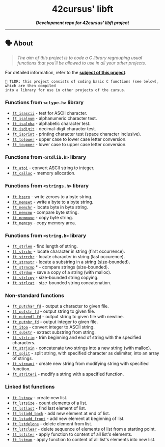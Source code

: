 <h1 align="center">
	42cursus' libft
</h1>

<p align="center">
	<b><i>Development repo for 42cursus' libft project</i></b><br>
</p>

---

## 🗣️ About

> _The aim of this project is to code a C library regrouping usual functions that you'll be allowed to use in all your other projects._

For detailed information, refer to the [**subject of this project**](https://github.com/mouadd55/Libft/blob/b554710c0bcd9a1e5dcb54906260f12987f79cbd/Libft.pdf).

	🚀 TLDR: this project consists of coding basic C functions (see below), which are then compiled
	into a library for use in other projects of the cursus.

### Functions from `<ctype.h>` library

* [`ft_isascii`](ft_isascii.c)			- test for ASCII character.
* [`ft_isalnum`](ft_isalnum.c)			- alphanumeric character test.
* [`ft_isalpha`](ft_isalpha.c)			- alphabetic character test.
* [`ft_isdigit`](ft_isdigit.c)			- decimal-digit character test.
* [`ft_isprint`](ft_isprint.c)			- printing character test (space character inclusive).
* [`ft_tolower`](ft_tolower.c)			- upper case to lower case letter conversion.
* [`ft_toupper`](ft_toupper.c)			- lower case to upper case letter conversion.

### Functions from `<stdlib.h>` library

* [`ft_atoi`](ft_atoi.c)		- convert ASCII string to integer.
* [`ft_calloc`](ft_calloc.c)	- memory allocation.

### Functions from `<strings.h>` library

* [`ft_bzero`](ft_bzero.c)		- write zeroes to a byte string.
* [`ft_memset`](ft_memset.c)		- write a byte to a byte string.
* [`ft_memchr`](ft_memchr.c)		- locate byte in byte string.
* [`ft_memcmp`](ft_memcmp.c)		- compare byte string.
* [`ft_memmove`](ft_memmove.c)	- copy byte string.
* [`ft_memcpy`](ft_memcpy.c)		- copy memory area.

### Functions from `<string.h>` library

* [`ft_strlen`](ft_strlen.c)				- find length of string.
* [`ft_strchr`](ft_strchr.c)				- locate character in string (first occurrence).
* [`ft_strrchr`](ft_strrchr.c)			- locate character in string (last occurence).
* [`ft_strnstr`](ft_strnstr.c)			- locate a substring in a string (size-bounded).
* [`ft_strncmp`](ft_strncmp.c) *			- compare strings (size-bounded).
* [`ft_strdup`](ft_strdup.c)				- save a copy of a string (with malloc).
* [`ft_strlcpy`](ft_strlcpy.c)			- size-bounded string copying.
* [`ft_strlcat`](ft_strlcat.c)			- size-bounded string concatenation.

### Non-standard functions

* [`ft_putchar_fd`](ft_putchar_fd.c)		- output a character to given file.
* [`ft_putstr_fd`](ft_putstr_fd.c)		- output string to given file.
* [`ft_putendl_fd`](ft_putendl_fd.c)		- output string to given file with newline.
* [`ft_putnbr_fd`](ft_putnbr_fd.c)		- output integer to given file.
* [`ft_itoa`](ft_itoa.c)					- convert integer to ASCII string.
* [`ft_substr`](ft_substr.c)				- extract substring from string.
* [`ft_strtrim`](ft_strtrim.c)			- trim beginning and end of string with the specified characters.
* [`ft_strjoin`](ft_strjoin.c)			- concatenate two strings into a new string (with malloc).
* [`ft_split`](ft_split.c)				- split string, with specified character as delimiter, into an array of strings.
* [`ft_strmapi`](ft_strmapi.c)			- create new string from modifying string with specified function.
* [`ft_striteri`](ft_striteri.c)      - modify a string with a specified function.

### Linked list functions

* [`ft_lstnew`](ft_lstnew.c)				- create new list.
* [`ft_lstsize`](ft_lstsize.c)			- count elements of a list.
* [`ft_lstlast`](ft_lstlast.c)			- find last element of list.
* [`ft_lstadd_back`](ft_lstadd_back.c)	- add new element at end of list.
* [`ft_lstadd_front`](ft_lstadd_front.c)	- add new element at beginning of list.
* [`ft_lstdelone`](ft_lstdelone.c)		- delete element from list.
* [`ft_lstclear`](ft_lstclear.c)			- delete sequence of elements of list from a starting point.
* [`ft_lstiter`](ft_lstiter.c)			- apply function to content of all list's elements.
* [`ft_lstmap`](ft_lstmap.c)				- apply function to content of all list's elements into new list.
